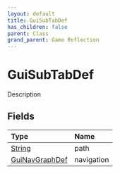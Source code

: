 ```yaml
---
layout: default
title: GuiSubTabDef
has_children: false
parent: Class
grand_parent: Game Reflection
---
```

# GuiSubTabDef
Description 

## Fields

| Type | Name |
|:----------|:--------------|
| [String](/riftbreaker-wiki/docs/game-reflection/components/string/) | path |
| [GuiNavGraphDef](/riftbreaker-wiki/docs/game-reflection/classes/gui_nav_graph_def/) | navigation |

